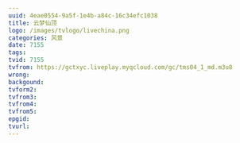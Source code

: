```yaml
---
uuid: 4eae0554-9a5f-1e4b-a84c-16c34efc1038
title: 云梦仙顶
logo: /images/tvlogo/livechina.png
categories: 风景
date: 7155
tags:
tvid: 7155
tvfrom: https://gctxyc.liveplay.myqcloud.com/gc/tms04_1_md.m3u8
wrong:
backgound:
tvform2:
tvfrom3:
tvfrom4:
tvfrom5:
epgid:
tvurl:
---
```

